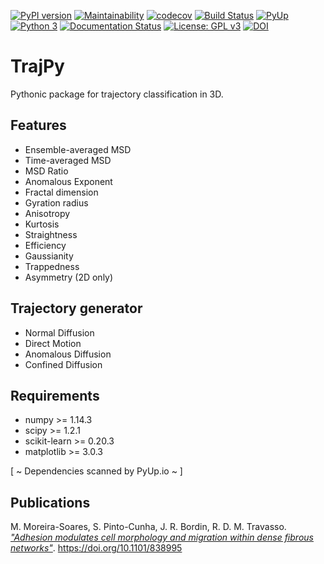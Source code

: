 [![PyPI version](https://badge.fury.io/py/trajpy.svg)](https://badge.fury.io/py/trajpy)
[![Maintainability](https://api.codeclimate.com/v1/badges/650cde37de8ccb468b8c/maintainability)](https://codeclimate.com/github/ocbe-uio/trajpy/maintainability)
[![codecov](https://codecov.io/gh/ocbe-uio/trajpy/branch/master/graph/badge.svg?token=lhYwQjiAlU)](https://codecov.io/gh/ocbe-uio/trajpy)
[![Build Status](https://travis-ci.com/ocbe-uio/trajpy.svg?branch=master)](https://travis-ci.com/ocbe-uio/trajpy)
[![PyUp](https://pyup.io/repos/github/ocbe-uio/trajpy/shield.svg?t=1570846676802)](https://pyup.io/repos/github/ocbe-uio/trajpy/)
[![Python 3](https://pyup.io/repos/github/ocbe-uio/trajpy/python-3-shield.svg)](https://pyup.io/repos/github/ocbe-uio/trajpy/)
[![Documentation Status](https://readthedocs.org/projects/trajpy/badge/?version=latest)](https://trajpy.readthedocs.io/en/latest/?badge=latest)
[![License: GPL v3](https://img.shields.io/badge/License-GPLv3-blue.svg)](https://www.gnu.org/licenses/gpl-3.0)
[![DOI](https://zenodo.org/badge/194252287.svg)](https://zenodo.org/badge/latestdoi/194252287)


# TrajPy
Pythonic package for trajectory classification in 3D.


## Features
- Ensemble-averaged MSD
- Time-averaged MSD
- MSD Ratio
- Anomalous Exponent
- Fractal dimension
- Gyration radius
- Anisotropy
- Kurtosis
- Straightness
- Efficiency
- Gaussianity
- Trappedness
- Asymmetry (2D only)

## Trajectory generator
- Normal Diffusion
- Direct Motion
- Anomalous Diffusion
- Confined Diffusion

## Requirements
- numpy >= 1.14.3
- scipy >= 1.2.1
- scikit-learn >= 0.20.3
- matplotlib >= 3.0.3

[ ~ Dependencies scanned by PyUp.io ~ ]

## Publications
M. Moreira-Soares, S. Pinto-Cunha, J. R. Bordin, R. D. M. Travasso. *["Adhesion modulates cell morphology and migration within dense fibrous networks"](https://www.biorxiv.org/content/10.1101/838995v1)*.  https://doi.org/10.1101/838995

